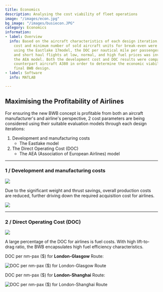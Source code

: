 ```yaml
---
title: Economics
description: Analysing the cost viability of fleet operations
image: "/images/econ.jpg"
bg_image: "/images/busiecon.JPG"
category: Economics
information:
- label: Overview
  info: Based on the aircraft characteristics of each design iteration, the development
    cost and minimum number of sold aircraft units for break-even were determined
    using the Eastlake 17model, the DOC per nautical mile per passenger for both long
    and short haul flights at low, normal, and high fuel prices was investigated using
    the AEA model. Both the development cost and DOC results were compared to the
    counterpart aircraft A380 in order to determine the economic viability of the
    final BWB design.
- label: Software
  info: MATLAB

---
```

## **Maximising the Profitability of Airlines**

For ensuring the new BWB concept is profitable from both an aircraft manufacturer's and airline's perspective, 2 cost parameters are being considered using their suitable evaluation models through each design iterations:

1. Development and manufacturing costs
   * The Eastlake model
2. The Direct Operating Cost (DOC)
   * The AEA (Association of European Airlines) model

***

### **1 / Development and manufacturing costs**

![](/images/1-east-lake-production-cost.jpg)

Due to the significant weight and thrust savings, overall production costs are reduced, further driving down the required acquisition cost for airlines.

![](/images/proj-econ1.JPG)

***

### **2 / Direct Operating Cost (DOC)**

![](/images/3-aea-doc.jpg)

A large percentage of the DOC for airlines is fuel costs. With high lift-to-drag ratio, the BWB encapsulates high fuel efficiency characteristics.

DOC per nm-pax ($) for **London-Glasgow** Route:

![](/images/proj-econ2.JPG "DOC per nm-pax ($) for London-Glasgow Route")

DOC per nm-pax ($) for **London-Shanghai** Route:

![](/images/proj-econ3.JPG "DOC per nm-pax ($) for London-Shanghai Route")